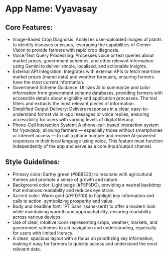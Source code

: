 # **App Name**: Vyavasay

## Core Features:

- Image-Based Crop Diagnosis: Analyzes user-uploaded images of plants to identify diseases or issues, leveraging the capabilities of Gemini Vision to provide farmers with rapid crop diagnosis.
- Voice/Text Query Processing: Processes voice or text queries about market prices, government schemes, and other relevant information using Gemini to deliver simple, localized, and actionable insights.
- External API Integration: Integrates with external APIs to fetch real-time market prices (mandi data) and weather forecasts, ensuring farmers have the most current information.
- Government Scheme Guidance: Utilizes AI to summarize and tailor information from government scheme databases, providing farmers with accessible details about eligibility and application processes. The tool filters and extracts the most relevant pieces of information.
- Simplified Output Delivery: Delivers responses in a clear, easy-to-understand format via in-app messages or voice replies, ensuring accessibility for users with varying levels of digital literacy.
- Phone-Call Interaction System: A phone-call-based interaction system for *Vyavasay*, allowing farmers — especially those without smartphones or internet access — to call a phone number and receive AI-powered responses in their local language using voice. This feature must function independently of the app and serve as a core input/output channel.

## Style Guidelines:

- Primary color: Earthy green (#6B8E23) to resonate with agricultural themes and promote a sense of growth and nature.
- Background color: Light beige (#F5F5DC), providing a neutral backdrop that enhances readability and reduces eye strain.
- Accent color: Warm gold (#FFD700) to highlight key information and calls to action, symbolizing prosperity and value.
- Body and headline font: 'PT Sans' (sans-serif) to offer a modern look while maintaining warmth and approachability, ensuring readability across various devices.
- Use of clear, intuitive icons representing crops, weather, markets, and government schemes to aid navigation and understanding, especially for users with limited literacy.
- A clean, spacious layout with a focus on prioritizing key information, making it easy for farmers to quickly access and understand the most relevant data.